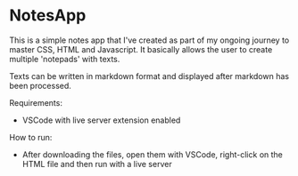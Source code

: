 # NotesApp
This is a simple notes app that I've created as part of my ongoing journey to master CSS, HTML and Javascript. It basically allows the user to create multiple 'notepads' with texts. 

Texts can be written in markdown format and displayed after markdown has been processed. 

Requirements:
- VSCode with live server extension enabled

How to run:
- After downloading the files, open them with VSCode, right-click on the HTML file and then run with a live server
